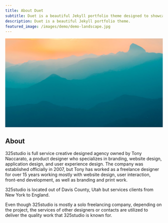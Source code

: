 ```yaml
---
title: About Duet
subtitle: Duet is a beautiful Jekyll portfolio theme designed to showcase your work in style. Perfect for designers, artists, photographers and developers to use for their portfolio website.
description: Duet is a beautiful Jekyll portfolio theme.
featured_image: /images/demo/demo-landscape.jpg
---
```


![](/images/demo/demo-landscape.jpg)

## About

325studio is full service creative designed agency owned by Tony Naccarato, a product designer who specializes in branding, website design, application design, and user experience design. The company was established officially in 2007, but Tony has worked as a freelance designer for over 15 years working mostly with website design, user interaction, front-end development, as well as branding and print work.

325studio is located out of Davis County, Utah but services clients from New York to England.

Even though 325studio is mostly a solo freelancing company, depending on the project, the services of other designers or contacts are utilized to deliver the quality work that 325studio is known for.